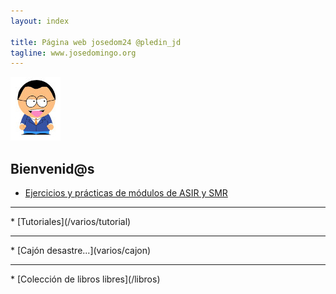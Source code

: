 ```yaml
---
layout: index

title: Página web josedom24 @pledin_jd
tagline: www.josedomingo.org
---
```

![yo](/img/yo1.jpg)

## Bienvenid@s

* [Ejercicios y prácticas de módulos de ASIR y SMR](/mod)
<hr/>
* [Tutoriales](/varios/tutorial)
<hr/>
* [Cajón desastre...](varios/cajon)
<hr/>
* [Colección de libros libres](/libros)
